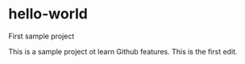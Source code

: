 # hello-world
First sample project

This is a sample project ot learn Github features. This is the first edit.
